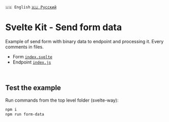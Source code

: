 `🇺🇸 English` [`🇷🇺 Русский`](README-RU.md)

# Svelte Kit - Send form data
Example of send form with binary data to endpoint and processing it. 
Every comments in files. 
- Form [`index.svelte`]('src/index.svelte') 
- Endpoint [`index.js`]('src/index.js') 

<br>

## Test the example
Run commands from the top level folder (svelte-way):

```bash
npm i
npm run form-data
```
